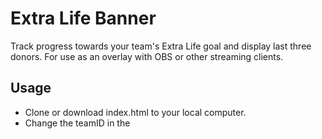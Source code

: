 # Extra Life Banner

Track progress towards your team's Extra Life goal and display last three donors. For use as an overlay with OBS or other streaming clients.

##  Usage

* Clone or download index.html to your local computer.
* Change the teamID in the <script> tag to your Extra Life teamID. You can find this in the URL for your team page.
* In your streaming client, create a browser source with your local copy of index.html.
* Set the width to the full width of the window and the height to 100px.
* The script should refresh every 30 seconds.

## To-Do

* Allow for a single participant.
